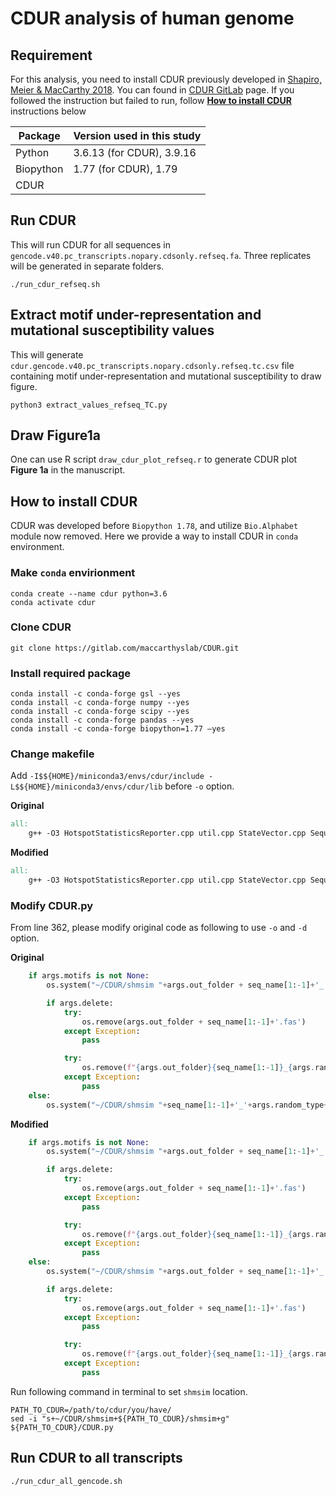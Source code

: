 # CDUR analysis of human genome

## Requirement
For this analysis, you need to install CDUR previously developed in [Shapiro, Meier & MacCarthy 2018](https://bmcbioinformatics.biomedcentral.com/articles/10.1186/s12859-018-2161-y). You can found in [CDUR GitLab](https://gitlab.com/maccarthyslab/CDUR) page. If you followed the instruction but failed to run, follow [**How to install CDUR**](##-How-to-install-CDUR) instructions below

| Package | Version used in this study|
| --- | --- |
| Python | 3.6.13 (for CDUR), 3.9.16 |
| Biopython | 1.77 (for CDUR), 1.79 |
| CDUR | |

## Run CDUR
This will run CDUR for all sequences in `gencode.v40.pc_transcripts.nopary.cdsonly.refseq.fa`. Three replicates will be generated in separate folders.
```console
./run_cdur_refseq.sh
```

## Extract motif under-representation and mutational susceptibility values
This will generate `cdur.gencode.v40.pc_transcripts.nopary.cdsonly.refseq.tc.csv` file containing motif under-representation and mutational susceptibility to draw figure.
```console
python3 extract_values_refseq_TC.py
```

## Draw Figure1a
One can use R script `draw_cdur_plot_refseq.r` to generate CDUR plot **Figure 1a** in the manuscript.

## How to install CDUR
CDUR was developed before `Biopython 1.78`, and utilize `Bio.Alphabet` module now removed.
Here we provide a way to install CDUR in `conda` environment.

### Make `conda` envirionment
```console
conda create --name cdur python=3.6
conda activate cdur
```

### Clone CDUR
```console
git clone https://gitlab.com/maccarthyslab/CDUR.git
```

### Install required package
```console
conda install -c conda-forge gsl --yes
conda install -c conda-forge numpy --yes
conda install -c conda-forge scipy --yes
conda install -c conda-forge pandas --yes
conda install -c conda-forge biopython=1.77 –yes
```

### Change makefile
Add `-I$${HOME}/miniconda3/envs/cdur/include -L$${HOME}/miniconda3/envs/cdur/lib` before `-o` option.

**Original**
```Makefile
all:
	g++ -O3 HotspotStatisticsReporter.cpp util.cpp StateVector.cpp Sequence.cpp Mutation.cpp scharff_utils.cpp ContinuousHistogram.cpp GeneticCode.cpp DiscreteHistogram.cpp MotifReference.cpp MotifIdentifier.cpp Motif.cpp EgnetProperties.cpp FrequencyDependentRandomizer.cpp Properties.cpp SequenceDataset.cpp StatsSampler.cpp BivariateNormalConditional.cpp generate.cpp analysis.cpp MotifMutationPair.cpp MotifMutationFrequency.cpp StatsSampler2Vars.cpp SimpleFastaReader.cpp RandomizedIota.cpp -I./ -I./tnt -o shmsim -lgsl -lgslcblas -lm -O

```
**Modified**
```Makefile
all:
	g++ -O3 HotspotStatisticsReporter.cpp util.cpp StateVector.cpp Sequence.cpp Mutation.cpp scharff_utils.cpp ContinuousHistogram.cpp GeneticCode.cpp DiscreteHistogram.cpp MotifReference.cpp MotifIdentifier.cpp Motif.cpp EgnetProperties.cpp FrequencyDependentRandomizer.cpp Properties.cpp SequenceDataset.cpp StatsSampler.cpp BivariateNormalConditional.cpp generate.cpp analysis.cpp MotifMutationPair.cpp MotifMutationFrequency.cpp StatsSampler2Vars.cpp SimpleFastaReader.cpp RandomizedIota.cpp -I./ -I./tnt -I$${HOME}/miniconda3/envs/cdur/include -L$${HOME}/miniconda3/envs/cdur/lib -o shmsim -lgsl -lgslcblas -lm -O

```
### Modify CDUR.py
From line 362, please modify original code as following to use `-o` and `-d` option.

**Original**
```Python
    if args.motifs is not None:
        os.system("~/CDUR/shmsim "+args.out_folder + seq_name[1:-1]+'_'+args.random_type+'.fasta ' + args.motifs + ' > ' + args.out_folder + seq_name[1:-1] + '_' + args.random_type + 'results.txt')

        if args.delete:
            try:
                os.remove(args.out_folder + seq_name[1:-1]+'.fas')
            except Exception:
                pass

            try:
                os.remove(f"{args.out_folder}{seq_name[1:-1]}_{args.random_type}.fasta")
            except Exception:
                pass
    else:
	    os.system("~/CDUR/shmsim "+seq_name[1:-1]+'_'+args.random_type+'.fasta > ' + seq_name[1:-1] + '_' + args.random_type + 'results.txt')

```

**Modified**
```Python
    if args.motifs is not None:
        os.system("~/CDUR/shmsim "+args.out_folder + seq_name[1:-1]+'_'+args.random_type+'.fasta ' + args.motifs + ' > ' + args.out_folder + seq_name[1:-1] + '_' + args.random_type + 'results.txt')

        if args.delete:
            try:
                os.remove(args.out_folder + seq_name[1:-1]+'.fas')
            except Exception:
                pass

            try:
                os.remove(f"{args.out_folder}{seq_name[1:-1]}_{args.random_type}.fasta")
            except Exception:
                pass
    else:
        os.system("~/CDUR/shmsim "+args.out_folder + seq_name[1:-1]+'_'+args.random_type+'.fasta > ' + args.out_folder + seq_name[1:-1] + '_' + args.random_type + 'results.txt')

        if args.delete:
            try:
                os.remove(args.out_folder + seq_name[1:-1]+'.fas')
            except Exception:
                pass

            try:
                os.remove(f"{args.out_folder}{seq_name[1:-1]}_{args.random_type}.fasta")
            except Exception:
                pass
```

Run following command in terminal to set `shmsim` location.

```console
PATH_TO_CDUR=/path/to/cdur/you/have/
sed -i "s+~/CDUR/shmsim+${PATH_TO_CDUR}/shmsim+g" ${PATH_TO_CDUR}/CDUR.py
```

## Run CDUR to all transcripts
```console
./run_cdur_all_gencode.sh
```
